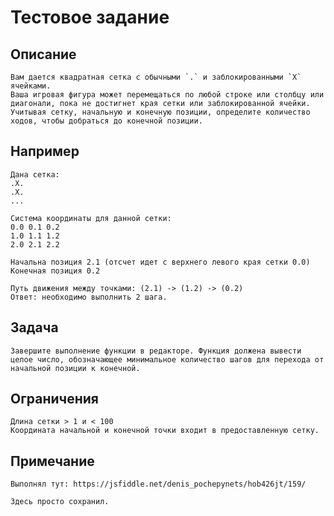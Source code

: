 # Тестовое задание

## Описание
    Вам дается квадратная сетка с обычными `.` и заблокированными `X` ячейками. 
    Ваша игровая фигура может перемещаться по любой строке или столбцу или диагонали, пока не достигнет края сетки или заблокированной ячейки. 
    Учитывая сетку, начальную и конечную позиции, определите количество ходов, чтобы добраться до конечной позиции.

## Например
    Дана сетка:
    .X.
    .X.
    ...
    
    Система координаты для данной сетки:
    0.0 0.1 0.2
    1.0 1.1	1.2
    2.0	2.1	2.2

    Начальна позиция 2.1 (отсчет идет с верхнего левого края сетки 0.0)
    Конечная позиция 0.2
      
    Путь движения между точками: (2.1) -> (1.2) -> (0.2)
    Ответ: необходимо выполнить 2 шага.

## Задача
    Завершите выполнение функции в редакторе. Функция должена вывести целое число, обозначающее минимальное количество шагов для перехода от начальной позиции к конечной.
    
## Ограничения
    Длина сетки > 1 и < 100
    Координата начальной и конечной точки входит в предоставленную сетку.

## Примечание

    Выполнял тут: https://jsfiddle.net/denis_pochepynets/hob426jt/159/

    Здесь просто сохранил.